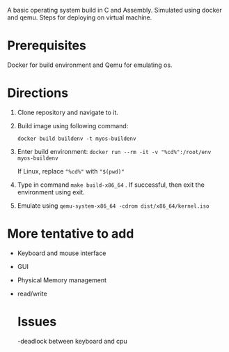 A basic operating system build in C and Assembly. Simulated using docker and qemu. Steps for deploying on virtual machine.
# Prerequisites
Docker for build environment and Qemu for emulating os.
# Directions
1. Clone repository and navigate to it.
2. Build image using following command: 

    ```docker build buildenv -t myos-buildenv```
3. Enter build environment:
    ```docker run --rm -it -v "%cd%":/root/env myos-buildenv```
    
    If Linux, replace ```"%cd%"``` with ```"$(pwd)"```
4. Type in command ```make build-x86_64``` . If successful, then exit the environment using exit.
5. Emulate using ```qemu-system-x86_64 -cdrom dist/x86_64/kernel.iso```

# More tentative to add

- Keyboard and mouse interface
- GUI
- Physical Memory management
- read/write

  # Issues
  -deadlock between keyboard and cpu
  
